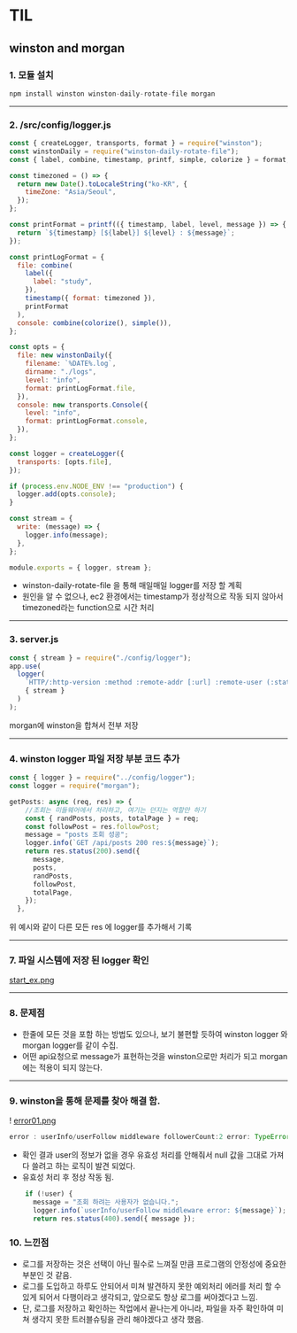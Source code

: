 # TIL

## winston and morgan

### 1. 모듈 설치

```jsx
npm install winston winston-daily-rotate-file morgan
```

---

### 2. /src/config/logger.js

```jsx
const { createLogger, transports, format } = require("winston");
const winstonDaily = require("winston-daily-rotate-file");
const { label, combine, timestamp, printf, simple, colorize } = format;

const timezoned = () => {
  return new Date().toLocaleString("ko-KR", {
    timeZone: "Asia/Seoul",
  });
};

const printFormat = printf(({ timestamp, label, level, message }) => {
  return `${timestamp} [${label}] ${level} : ${message}`;
});

const printLogFormat = {
  file: combine(
    label({
      label: "study",
    }),
    timestamp({ format: timezoned }),
    printFormat
  ),
  console: combine(colorize(), simple()),
};

const opts = {
  file: new winstonDaily({
    filename: `%DATE%.log`,
    dirname: "./logs",
    level: "info",
    format: printLogFormat.file,
  }),
  console: new transports.Console({
    level: "info",
    format: printLogFormat.console,
  }),
};

const logger = createLogger({
  transports: [opts.file],
});

if (process.env.NODE_ENV !== "production") {
  logger.add(opts.console);
}

const stream = {
  write: (message) => {
    logger.info(message);
  },
};

module.exports = { logger, stream };
```

- winston-daily-rotate-file 을 통해 매일매일 logger를 저장 할 계획
- 원인을 알 수 없으나, ec2 환경에서는 timestamp가 정상적으로 작동 되지 않아서 timezoned라는 function으로 시간 처리

---

### 3. server.js

```jsx
const { stream } = require("./config/logger");
app.use(
  logger(
    `HTTP/:http-version :method :remote-addr [:url] :remote-user (:status) [:res[content-length]] [:referrer // :user-agent] [:response-time ms] `,
    { stream }
  )
);
```

morgan에 winston을 합쳐서 전부 저장

---

### 4. winston logger 파일 저장 부분 코드 추가

```jsx
const { logger } = require("../config/logger");
const logger = require("morgan");

getPosts: async (req, res) => {
    //조회는 미들웨어에서 처리하고, 여기는 던지는 역할만 하기
    const { randPosts, posts, totalPage } = req;
    const followPost = res.followPost;
    message = "posts 조회 성공";
    logger.info(`GET /api/posts 200 res:${message}`);
    return res.status(200).send({
      message,
      posts,
      randPosts,
      followPost,
      totalPage,
    });
  },
```

위 예시와 같이 다른 모든 res 에 logger를 추가해서 기록

---

### 7. 파일 시스템에 저장 된 logger 확인

[start_ex.png](./start_ex.png)

---

### 8. 문제점

- 한줄에 모든 것을 포함 하는 방법도 있으나, 보기 불편할 듯하여 winston logger 와 morgan logger를 같이 수집.
- 어떤 api요청으로 message가 표현하는것을 winston으로만 처리가 되고 morgan에는 적용이 되지 않는다.

---

### 9. winston을 통해 문제를 찾아 해결 함.

! [error01.png](./error01.png)

```jsx
error : userInfo/userFollow middleware followerCount:2 error: TypeError: Cannot set property 'followerCount' of null
```

- 확인 결과 user의 정보가 없을 경우 유효성 처리를 안해줘서 null 값을 그대로 가져다 쓸려고 하는 로직이 발견 되었다.
- 유효성 처리 후 정상 작동 됨.

```jsx
    if (!user) {
      message = "조회 하려는 사용자가 없습니다.";
      logger.info(`userInfo/userFollow middleware error: ${message}`);
      return res.status(400).send({ message });
```

### 10. 느낀점

- 로그를 저장하는 것은 선택이 아닌 필수로 느껴질 만큼 프로그램의 안정성에 중요한 부분인 것 같음.
- 로그를 도입하고 하루도 안되어서 미쳐 발견하지 못한 예외처리 에러를 처리 할 수 있게 되어서 다행이라고 생각되고, 앞으로도 항상 로그를 써야겠다고 느낌.
- 단, 로그를 저장하고 확인하는 작업에서 끝나는게 아니라, 파일을 자주 확인하여 미쳐 생각지 못한 트러블슈팅을 관리 해야겠다고 생각 했음.
